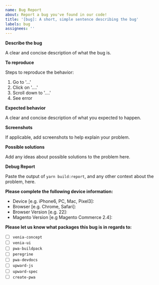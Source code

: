 ```yaml
---
name: Bug Report
about: Report a bug you've found in our code!
title: '[bug]: A short, simple sentence describing the bug'
labels: bug
assignees: ''
---
```


<!--
Thank you for taking the time to report this issue!
GitHub Issues should only be created for problems/topics related to this project's codebase.

Before submitting this issue, please make sure you are complying with our Code of Conduct:
https://github.com/magento/pwa-studio/blob/develop/.github/CODE_OF_CONDUCT.md

Issues that do not comply with our Code of Conduct or do not contain enough information may be closed at the maintainers' discretion.

Feel free to remove this section before creating this issue.
-->

**Describe the bug**

A clear and concise description of what the bug is.

**To reproduce**

Steps to reproduce the behavior:

1. Go to '...'
2. Click on '....'
3. Scroll down to '....'
4. See error

**Expected behavior**

A clear and concise description of what you expected to happen.

**Screenshots**

If applicable, add screenshots to help explain your problem.

**Possible solutions**

Add any ideas about possible solutions to the problem here.

**Debug Report**

Paste the output of `yarn build:report`, and any other context about the problem, here.

**Please complete the following device information:**

-   Device [e.g. iPhone6, PC, Mac, Pixel3]:
-   Browser [e.g. Chrome, Safari]:
-   Browser Version [e.g. 22]:
-   Magento Version [e.g Magento Commerce 2.4]:

<!-- Complete the following sections to help us apply appropriate labels! -->

**Please let us know what packages this bug is in regards to:**

-   [ ] `venia-concept`
-   [ ] `venia-ui`
-   [ ] `pwa-buildpack`
-   [ ] `peregrine`
-   [ ] `pwa-devdocs`
-   [ ] `upward-js`
-   [ ] `upward-spec`
-   [ ] `create-pwa`
